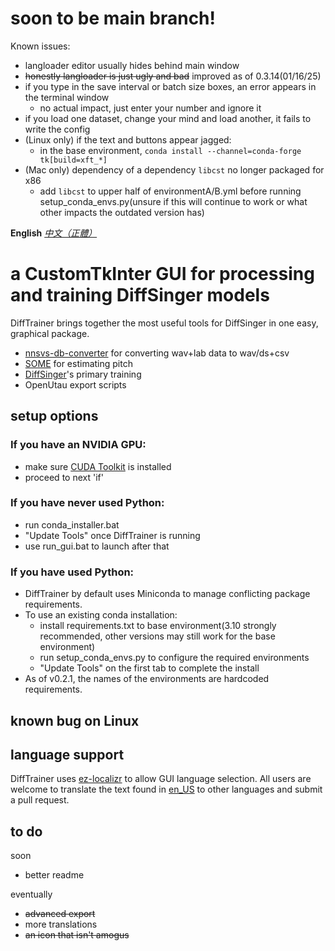 # soon to be main branch!
Known issues:
- langloader editor usually hides behind main window
- ~~honestly langloader is just ugly and bad~~ improved as of 0.3.14(01/16/25)
- if you type in the save interval or batch size boxes, an error appears in the terminal window
  - no actual impact, just enter your number and ignore it
- if you load one dataset, change your mind and load another, it fails to write the config
- (Linux only) if the text and buttons appear jagged:
  - in the base environment, `conda install --channel=conda-forge tk[build=xft_*]`
- (Mac only) dependency of a dependency `libcst` no longer packaged for x86
  - add `libcst` to upper half of environmentA/B.yml before running setup_conda_envs.py(unsure if this will continue to work or what other impacts the outdated version has)

**English** *[中文（正體）](./README-zh.md)*

# a CustomTkInter GUI for processing and training DiffSinger models
DiffTrainer brings together the most useful tools for DiffSinger in one easy, graphical package.
- [nnsvs-db-converter](https://github.com/UtaUtaUtau/nnsvs-db-converter) for converting wav+lab data to wav/ds+csv
- [SOME](https://github.com/openvpi/SOME) for estimating pitch
- [DiffSinger](https://github.com/openvpi/DiffSinger)'s primary training
- OpenUtau export scripts
## setup options
### If you have an NVIDIA GPU:
- make sure [CUDA Toolkit](https://developer.nvidia.com/cuda-11-8-0-download-archive) is installed
- proceed to next 'if'
### If you have never used Python:
- run conda_installer.bat
- "Update Tools" once DiffTrainer is running
- use run_gui.bat to launch after that
### If you have used Python:
- DiffTrainer by default uses Miniconda to manage conflicting package requirements.
- To use an existing conda installation:
  - install requirements.txt to base environment(3.10 strongly recommended, other versions may still work for the base environment)
  - run setup_conda_envs.py to configure the required environments
  - "Update Tools" on the first tab to complete the install
- As of v0.2.1, the names of the environments are hardcoded requirements.

## known bug on Linux


## language support
DiffTrainer uses [ez-localizr](https://github.com/spicytigermeat/ez-localizr/tree/main) to allow GUI language selection. All users are welcome to translate the text found in [en_US](/strings/en_US.yaml) to other languages and submit a pull request.

## to do
soon
- better readme

eventually
- ~~advanced export~~
- more translations
- ~~an icon that isn't amogus~~
